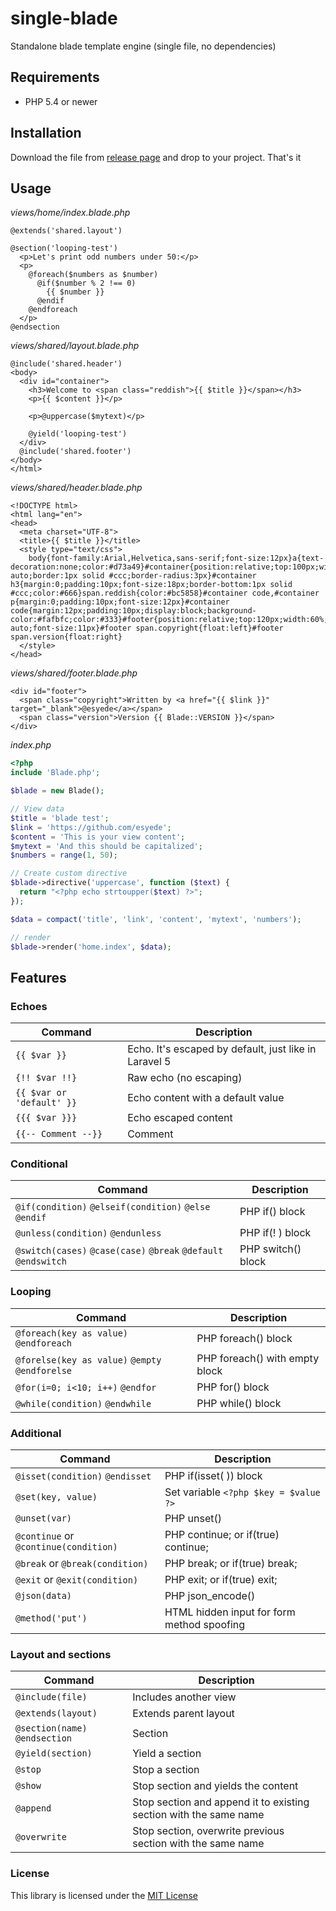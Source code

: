 # single-blade
Standalone blade template engine (single file, no dependencies)


## Requirements
*  PHP 5.4 or newer

## Installation
Download the file from 
[release page](https://github.com/esyede/single-blade/releases) 
and drop to your project. That's it


## Usage

_views/home/index.blade.php_
```blade
@extends('shared.layout')

@section('looping-test')
  <p>Let's print odd numbers under 50:</p>
  <p>
    @foreach($numbers as $number)
      @if($number % 2 !== 0)
        {{ $number }} 
      @endif
    @endforeach
  </p>
@endsection
```

_views/shared/layout.blade.php_
```blade
@include('shared.header')
<body>
  <div id="container">
    <h3>Welcome to <span class="reddish">{{ $title }}</span></h3>
    <p>{{ $content }}</p>
    
    <p>@uppercase($mytext)</p>
    
    @yield('looping-test')
  </div>
  @include('shared.footer')
</body>
</html>
```

_views/shared/header.blade.php_
```blade
<!DOCTYPE html>
<html lang="en">
<head>
  <meta charset="UTF-8">
  <title>{{ $title }}</title>
  <style type="text/css">
    body{font-family:Arial,Helvetica,sans-serif;font-size:12px}a{text-decoration:none;color:#d73a49}#container{position:relative;top:100px;width:60%;margin:0 auto;border:1px solid #ccc;border-radius:3px}#container h3{margin:0;padding:10px;font-size:18px;border-bottom:1px solid #ccc;color:#666}span.reddish{color:#bc5858}#container code,#container p{margin:0;padding:10px;font-size:12px}#container code{margin:12px;padding:10px;display:block;background-color:#fafbfc;color:#333}#footer{position:relative;top:120px;width:60%;margin:0 auto;font-size:11px}#footer span.copyright{float:left}#footer span.version{float:right}
  </style>
</head>
```

_views/shared/footer.blade.php_
```blade
<div id="footer">
  <span class="copyright">Written by <a href="{{ $link }}" target="_blank">@esyede</a></span>
  <span class="version">Version {{ Blade::VERSION }}</span>
</div>
```

_index.php_
```php
<?php
include 'Blade.php';

$blade = new Blade();

// View data
$title = 'blade test';
$link = 'https://github.com/esyede';
$content = 'This is your view content';
$mytext = 'And this should be capitalized';
$numbers = range(1, 50);

// Create custom directive
$blade->directive('uppercase', function ($text) {
  return "<?php echo strtoupper($text) ?>";
});

$data = compact('title', 'link', 'content', 'mytext', 'numbers');

// render
$blade->render('home.index', $data);
```


## Features

### Echoes
| Command                    | Description                                        |
| -------------------------- | ------------------------------------------------------ |
| `{{ $var }}`               | Echo. It's escaped by default, just like in Laravel 5  |
| `{!! $var !!}`             | Raw echo (no escaping)                                 |
| `{{ $var or 'default' }}`  |  Echo content with a default value                     |
| `{{{ $var }}}`             |  Echo escaped content                                  |
| `{{-- Comment --}}`        |  Comment                                               |


### Conditional
| Command                                                         | Description         |
| --------------------------------------------------------------- | ------------------- |
| `@if(condition)` `@elseif(condition)` `@else` `@endif`          | PHP if() block      |
| `@unless(condition)` `@endunless`                               | PHP if(! ) block    |
| `@switch(cases)` `@case(case)` `@break` `@default` `@endswitch` | PHP switch() block  |


### Looping
| Command                                         | Description                     |
| ----------------------------------------------- | ------------------------------- |
| `@foreach(key as value)` `@endforeach`          | PHP foreach() block             |
| `@forelse(key as value)` `@empty` `@endforelse` | PHP foreach() with empty block  |
| `@for(i=0; i<10; i++)` `@endfor`                | PHP for() block                 |
| `@while(condition)` `@endwhile`                 | PHP while() block               |


### Additional
| Command                                         | Description                      |
| ------------------------------------- | ------------------------------------------ |
| `@isset(condition)` `@endisset`       | PHP if(isset( )) block                     |
| `@set(key, value)`                    | Set variable `<?php $key = $value ?>`      |
| `@unset(var)`                         | PHP unset()                                |
| `@continue` or `@continue(condition)` | PHP continue; or if(true) continue;        |
| `@break` or `@break(condition)`       | PHP break; or if(true) break;              |
| `@exit` or `@exit(condition)`         | PHP exit; or if(true) exit;                |
| `@json(data)`                         | PHP json_encode()                          |
| `@method('put')`                      | HTML hidden input for form method spoofing |


### Layout and sections
| Command                         | Description                                                        |
| ------------------------------- | ------------------------------------------------------------------ |
| `@include(file)`                | Includes another view                                              |
| `@extends(layout)`              | Extends parent layout                                              |
| `@section(name)` `@endsection`  | Section                                                            |
| `@yield(section)`               | Yield a section                                                    |
| `@stop`                         | Stop a section                                                     |
| `@show`                         | Stop section and yields the content                                |
| `@append`                       | Stop section and append it to existing section with the same name  |
| `@overwrite`                    | Stop section, overwrite previous section with the same name        |


### License
This library is licensed under the [MIT License](http://opensource.org/licenses/MIT)

